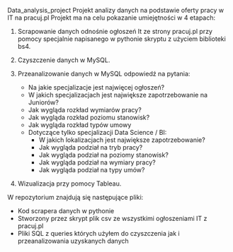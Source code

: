 Data_analysis_project
Projekt analizy danych na podstawie oferty pracy w IT na pracuj.pl
Projekt ma na celu pokazanie umiejętności w 4 etapach:

1. Scrapowanie danych odnośnie ogłoszeń It ze strony pracuj.pl przy pomocy specjalnie napisanego w pythonie skryptu z użyciem biblioteki bs4.

2. Czyszczenie danych w MySQL.

3. Przeanalizowanie danych w MySQL odpowiedź na pytania:
   - Na jakie specjalizacje jest najwięcej ogłoszeń?
   - W jakich specjalizacjach jest największe zapotrzebowanie na Juniorów?
   - Jak wygląda rozkład wymiarów pracy?
   - Jak wygląda rozkład poziomu stanowisk?
   - Jak wygląda rozkład typów umowy
   - Dotyczące tylko specjalizacji Data Science / BI:
       - W jakich lokalizacjach jest największe zapotrzebowanie?
       - Jak wygląda podział na tryb pracy?
       - Jak wygląda podział na poziomy stanowisk?
       - Jak wygląda podział na wymiary pracy?
       - Jak wygląda podział na typy umów?

4. Wizualizacja przy pomocy Tableau.

W repozytorium znajdują się następujące pliki:
- Kod scrapera danych w pythonie
- Stworzony przez skrypt plik csv ze wszystkimi ogłoszeniami IT z pracuj.pl
- Pliki SQL z queries których użyłem do czyszczenia jak i przeanalizowania uzyskanych danych

